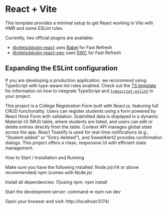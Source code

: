 # React + Vite

This template provides a minimal setup to get React working in Vite with HMR and some ESLint rules.

Currently, two official plugins are available:

- [@vitejs/plugin-react](https://github.com/vitejs/vite-plugin-react/blob/main/packages/plugin-react) uses [Babel](https://babeljs.io/) for Fast Refresh
- [@vitejs/plugin-react-swc](https://github.com/vitejs/vite-plugin-react/blob/main/packages/plugin-react-swc) uses [SWC](https://swc.rs/) for Fast Refresh

## Expanding the ESLint configuration

If you are developing a production application, we recommend using TypeScript with type-aware lint rules enabled. Check out the [TS template](https://github.com/vitejs/vite/tree/main/packages/create-vite/template-react-ts) for information on how to integrate TypeScript and [`typescript-eslint`](https://typescript-eslint.io) in your project.

This project is a College Registration Form built with React.js, featuring full CRUD functionality. Users can register students using a form powered by React Hook Form with validation. Submitted data is displayed in a dynamic Material-UI (MUI) table, where students are listed, and users can edit or delete entries directly from the table. Context API manages global state across the app. React Toastify is used for real-time notifications (e.g., "Student added" or "Entry deleted"), and SweetAlert2 provides confirmation dialogs. This project offers a clean, responsive UI with efficient state management.

How to Start / Installation and Running 

Make sure you have the following installed:
Node.js(v14 or above recommended)
npm (comes with Node.js)

Install all dependencies: 
(1)using npm:
npm install 

Start the development server: 
command:=>  npm run dev

Open your browser and visit:
 http://localhost:5174/
